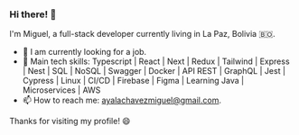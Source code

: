 ### Hi there! 👋

I'm Miguel, a full-stack developer currently living in La Paz, Bolivia 🇧🇴.

- 🔭 I am currently looking for a job.
- 📂 Main tech skills: Typescript | React | Next | Redux | Tailwind | Express | Nest | SQL | NoSQL | Swagger | Docker | API REST | GraphQL | Jest | Cypress | Linux | CI/CD | Firebase | Figma | Learning Java | Microservices | AWS
- 📫 How to reach me: ayalachavezmiguel@gmail.com.

Thanks for visiting my profile! 😄
